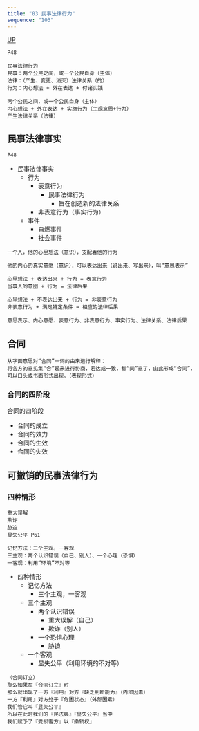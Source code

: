 ```yaml
---
title: "03 民事法律行为"
sequence: "103"
---
```


[UP](/law/civil-law-index.html)


```text
P48

民事法律行为
民事：两个公民之间，或一个公民自身（主体）
法律：（产生、变更、消灭）法律关系（的）
行为：内心想法 + 外在表达 + 付诸实践

两个公民之间，或一个公民自身（主体）
内心想法 + 外在表达 + 实施行为（主观意思+行为）
产生法律关系（法律）
```

## 民事法律事实

```text
P48
```

- 民事法律事实
    - 行为
        - 表意行为
            - 民事法律行为
                - 旨在创造新的法律关系
        - 非表意行为（事实行为）
    - 事件
        - 自燃事件
        - 社会事件

```text
一个人，他的心里想法（意识），支配着他的行为

他的内心的真实意愿（意识），可以表达出来（说出来、写出来），叫“意思表示”

心里想法 + 表达出来 + 行为 = 表意行为
当事人的意图 + 行为 = 法律后果

心里想法 + 不表达出来 + 行为 = 非表意行为
非表意行为 + 满足特定条件 = 相应的法律后果
```

```text
意思表示、内心意愿、表意行为、非表意行为、事实行为、法律关系、法律后果
```

## 合同

```text
从字面意思对“合同”一词的由来进行解释：
将各方的意见集“合”起来进行协商，若达成一致，都“同”意了，由此形成“合同”，
可以口头或书面形式出现。（表现形式）
```

### 合同的四阶段

合同的四阶段

- 合同的成立
- 合同的效力
- 合同的生效
- 合同的失效

## 可撤销的民事法律行为

### 四种情形

```text
重大误解
欺诈
胁迫
显失公平 P61

记忆方法：三个主观，一客观
三主观：两个认识错误（自己、别人）、一个心理（恐惧）
一客观：利用“环境”不对等
```

- 四种情形
    - 记忆方法
        - 三个主观，一客观
    - 三个主观
        - 两个认识错误
            - 重大误解（自己）
            - 欺诈（别人）
        - 一个恐惧心理
            - 胁迫
    - 一个客观
        - 显失公平（利用环境的不对等）

```text
（合同订立）
那么如果在『合同订立』时
那么就出现了一方『利用』对方『缺乏判断能力』（内部因素）
一方『利用』对方处于『危困状态』（外部因素）
我们管它叫『显失公平』
所以在此时我们的『民法典』『显失公平』当中
我们赋予了『受损害方』以『撤销权』
```

